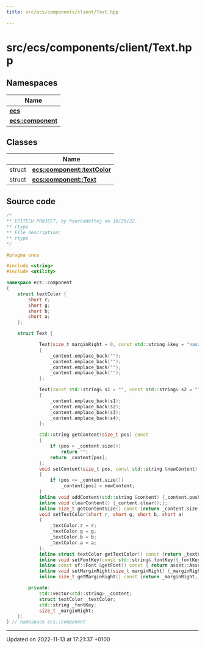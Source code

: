 ```yaml
---
title: src/ecs/components/client/Text.hpp

---
```


# src/ecs/components/client/Text.hpp



## Namespaces

| Name           |
| -------------- |
| **[ecs](Namespaces/namespaceecs.md)**  |
| **[ecs::component](Namespaces/namespaceecs_1_1component.md)**  |

## Classes

|                | Name           |
| -------------- | -------------- |
| struct | **[ecs::component::textColor](Classes/structecs_1_1component_1_1text_color.md)**  |
| struct | **[ecs::component::Text](Classes/structecs_1_1component_1_1_text.md)**  |




## Source code

```cpp
/*
** EPITECH PROJECT, by hourcadettej on 10/29/22.
** rtype
** File description:
** rtype
*/

#pragma once

#include <string>
#include <utility>

namespace ecs::component
{
    struct textColor {
        short r;
        short g;
        short b;
        short a;
    };

    struct Text {

            Text(size_t marginRight = 0, const std::string &key = "nasa") : _fontKey(key), _marginRight(marginRight), _textColor({255, 255, 255, 255})
            {
                _content.emplace_back("");
                _content.emplace_back("");
                _content.emplace_back("");
                _content.emplace_back("");
            };

            Text(const std::string& s1 = "", const std::string& s2 = "", const std::string& s3 = "", const std::string& s4 = "", const std::string &key = "nasa") : _fontKey(key), _marginRight(0), _textColor({255, 255, 255, 255})
            {
                _content.emplace_back(s1);
                _content.emplace_back(s2);
                _content.emplace_back(s3);
                _content.emplace_back(s4);
            };

            std::string getContent(size_t pos) const
            {
                if (pos > _content.size())
                    return "";
                return _content[pos];
            };
            void setContent(size_t pos, const std::string &newContent)
            {
                if (pos <= _content.size())
                    _content[pos] = newContent;
            }
            inline void addContent(std::string &content) {_content.push_back(content);};
            inline void clearContent() {_content.clear();};
            inline size_t getContentSize() const {return _content.size();};
            void setTextColor(short r, short g, short b, short a)
            {
                _textColor.r = r;
                _textColor.g = g;
                _textColor.b = b;
                _textColor.a = a;
            };
            inline struct textColor getTextColor() const {return _textColor;};
            inline void setFontKey(const std::string& fontKey){_fontKey = fontKey;};
            inline const sf::Font &getFont() const { return asset::AssetLoader::GetFont(_fontKey);};
            inline void setMarginRight(size_t marginRight) {_marginRight = marginRight;};
            inline size_t getMarginRight() const {return _marginRight;};

        private:
            std::vector<std::string> _content;
            struct textColor _textColor;
            std::string _fontKey;
            size_t _marginRight;
    };
} // namespace ecs::component
```


-------------------------------

Updated on 2022-11-13 at 17:21:37 +0100
